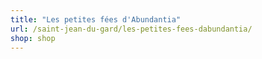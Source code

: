 ```yaml
---
title: "Les petites fées d'Abundantia"
url: /saint-jean-du-gard/les-petites-fees-dabundantia/
shop: shop
---
```

